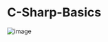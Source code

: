 # C-Sharp-Basics
![image](https://user-images.githubusercontent.com/38113387/208376541-99feecd7-7e85-4815-8c1c-d6ecd7e3e986.png)

